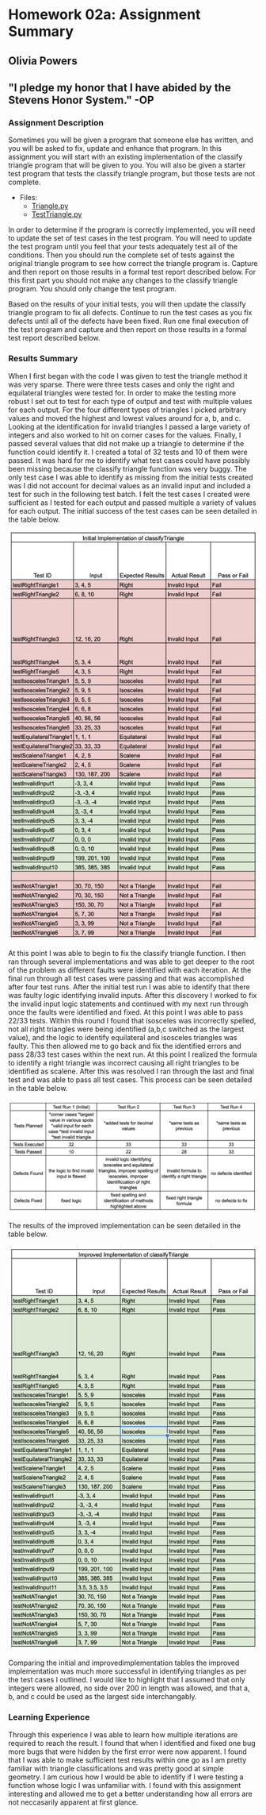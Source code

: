 # Homework 02a: Assignment Summary
## Olivia Powers
## "I pledge my honor that I have abided by the Stevens Honor System." -OP


### Assignment Description 
Sometimes you will be given a program that someone else has written, and you will be asked to fix, update and enhance that program.   In this assignment you will start with an existing implementation of the classify triangle program that will be given to you.   You will also be given a starter test program that tests the classify triangle program, but those tests are not complete.

* Files: 
    * [Triangle.py](https://github.com/olivepowers/SSW567/blob/master/HW%2002/Triangle.py)
    * [TestTriangle.py](https://github.com/olivepowers/SSW567/blob/master/HW%2002/TestTriangle.py)

In order to determine if the program is correctly implemented, you will need to update the set of test cases in the test program.  You will need to update the test program until you feel that your tests adequately test all of the conditions.   Then you should run the complete set of tests against the original triangle program to see how correct the triangle program is.    Capture and then report on those results in a formal test report described below.   For this first part you should not make any changes to the classify triangle program.  You should only change the test program.

Based on the results of your initial tests, you will then update the classify triangle program to fix all defects.  Continue to run the test cases as you fix defects until all of the defects have been fixed.   Run one final execution of the test program and capture and then report on those results in a formal test report described below.   


### Results Summary
When I first began with the code I was given to test the triangle method it was very sparse. There were three tests cases and only the right and equilateral triangles were tested for. In order to make the testing more robust I set out to test for each type of output and test with multiple values for each output. For the four different types of triangles I picked arbitrary values and moved the highest and lowest values around for a, b, and c. Looking at the identification for invalid triangles I passed a large variety of integers and also worked to hit on corner cases for the values. Finally, I passed several values that did not make up a triangle to determine if the function could identify it. I created a total of 32 tests and 10 of them were passed. It was hard for me to identify what test cases could have possibly been missing because the classify triangle function was very buggy. The only test case I was able to identify as missing from the initial tests created was I did not account for decimal values as an invalid input and included a test for such in the following test batch. I felt the test cases I created were sufficient as I tested for each output and passed multiple a variety of values for each output. The initial success of the test cases can be seen detailed in the table below.

![](Results_Screenshots/InitialImplementation.png) 

At this point I was able to begin to fix the classify triangle function. I then ran through several implementations and was able to get deeper to the root  of the problem as different faults were identified with each iteration. At the final run through all test cases were passing and that was accomplished after four test runs. After the initial test run I was able to identify that there was faulty logic identifying invalid inputs. After this discovery I worked to fix the invalid input logic statements and continued with my next run through once the faults were identified and fixed. At this point I was able to pass 22/33 tests. Within this round I found that isosceles was incorrectly spelled, not all right triangles were being identified (a,b,c switched as the largest value), and the logic to identify equilateral and isosceles triangles was faulty. This then allowed me to go back and fix the identified errors and pass 28/33 test cases within the next run. At this point I realized the formula to identify a right triangle was incorrect causing all right triangles to be identified as scalene. After this was resolved I ran through the last and final test and was able to pass all test cases. This process can be seen detailed in the table below.

![](Results_Screenshots/TestRuns.png)

The results of the improved implementation can be seen detailed in the table below.

![](Results_Screenshots/ImprovedImplementation.png)

Comparing the initial and improvedimplementation tables the improved implementation was much more successful in identifying triangles as per the test cases I outlined. I would like to highlight that I assumed that only integers were allowed, no side over 200 in length was allowed, and that a, b, and c could be used as the largest side interchangably.



### Learning Experience
Through this experience I was able to learn how multiple iterations are required to reach the result. I found that when I identified and fixed one bug more bugs that were hidden by the first error were now apparent. I found that I was able to make sufficient test results within one go as I am pretty familiar with triangle classifications and was pretty good at simple geometry. I am curious how I would be able to identify if I were testing a function whose logic I was unfamiliar with. I found with this assignment interesting and allowed me to get a better understanding how all errors are not neccasarily apparent at first glance.
 
